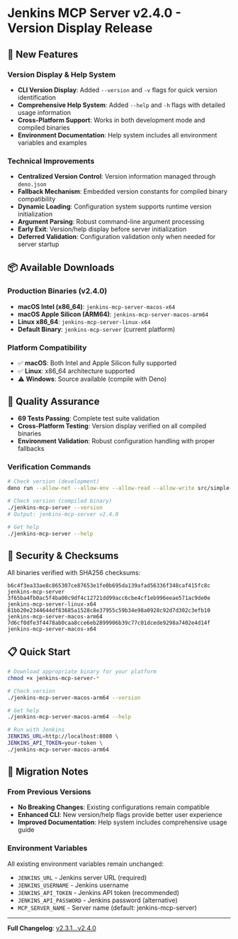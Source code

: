 # Jenkins MCP Server v2.4.0 - Version Display Release

## 🎯 New Features

### Version Display & Help System

- **CLI Version Display**: Added `--version` and `-v` flags for quick version
  identification
- **Comprehensive Help System**: Added `--help` and `-h` flags with detailed
  usage information
- **Cross-Platform Support**: Works in both development mode and compiled
  binaries
- **Environment Documentation**: Help system includes all environment variables
  and examples

### Technical Improvements

- **Centralized Version Control**: Version information managed through
  `deno.json`
- **Fallback Mechanism**: Embedded version constants for compiled binary
  compatibility
- **Dynamic Loading**: Configuration system supports runtime version
  initialization
- **Argument Parsing**: Robust command-line argument processing
- **Early Exit**: Version/help display before server initialization
- **Deferred Validation**: Configuration validation only when needed for server
  startup

## 📦 Available Downloads

### Production Binaries (v2.4.0)

- **macOS Intel (x86_64)**: `jenkins-mcp-server-macos-x64`
- **macOS Apple Silicon (ARM64)**: `jenkins-mcp-server-macos-arm64`
- **Linux x86_64**: `jenkins-mcp-server-linux-x64`
- **Default Binary**: `jenkins-mcp-server` (current platform)

### Platform Compatibility

- ✅ **macOS**: Both Intel and Apple Silicon fully supported
- ✅ **Linux**: x86_64 architecture supported
- ⚠️ **Windows**: Source available (compile with Deno)

## 🧪 Quality Assurance

- **69 Tests Passing**: Complete test suite validation
- **Cross-Platform Testing**: Version display verified on all compiled binaries
- **Environment Validation**: Robust configuration handling with proper
  fallbacks

### Verification Commands

```bash
# Check version (development)
deno run --allow-net --allow-env --allow-read --allow-write src/simple-server.ts --version

# Check version (compiled binary)
./jenkins-mcp-server --version
# Output: jenkins-mcp-server v2.4.0

# Get help
./jenkins-mcp-server --help
```

## 🔐 Security & Checksums

All binaries verified with SHA256 checksums:

```
b6c4f3ea33ae8c865307ce87653e1fe0b695da139afad56336f348caf415fc8c  jenkins-mcp-server
3f65ba4fb0ac5f4ba00c9df4c12721dd99acc6cbe4cf1eb996eeae571ac9de0e  jenkins-mcp-server-linux-x64
81bb20e2344644df83685a1528c8e37955c59b34e98a0928c92d7d302c3efb10  jenkins-mcp-server-macos-arm64
7d6cf0dfe3f4478ab0caa8cce6eb2899906b39c77c01dcede9298a7402e4d14f  jenkins-mcp-server-macos-x64
```

## 📋 Quick Start

```bash
# Download appropriate binary for your platform
chmod +x jenkins-mcp-server-*

# Check version
./jenkins-mcp-server-macos-arm64 --version

# Get help
./jenkins-mcp-server-macos-arm64 --help

# Run with Jenkins
JENKINS_URL=http://localhost:8080 \
JENKINS_API_TOKEN=your-token \
./jenkins-mcp-server-macos-arm64
```

## 🚀 Migration Notes

### From Previous Versions

- **No Breaking Changes**: Existing configurations remain compatible
- **Enhanced CLI**: New version/help flags provide better user experience
- **Improved Documentation**: Help system includes comprehensive usage guide

### Environment Variables

All existing environment variables remain unchanged:

- `JENKINS_URL` - Jenkins server URL (required)
- `JENKINS_USERNAME` - Jenkins username
- `JENKINS_API_TOKEN` - Jenkins API token (recommended)
- `JENKINS_API_PASSWORD` - Jenkins password (alternative)
- `MCP_SERVER_NAME` - Server name (default: jenkins-mcp-server)

---

**Full Changelog**:
[v2.3.1...v2.4.0](https://github.com/Worwae77/jenkins-mcp/compare/v2.3.1...v2.4.0)

